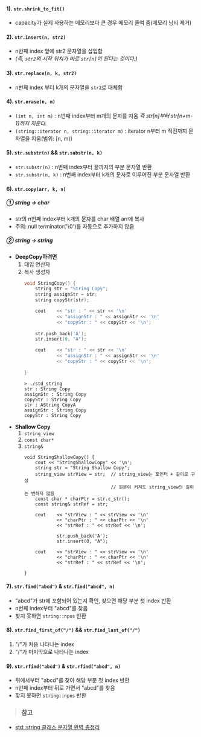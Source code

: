 #### 1). `str.shrink_to_fit()` 
* capacity가 실제 사용하는 메모리보다 큰 경우 메모리 줄여 줌(메모리 낭비 제거)

#### 2). `str.insert(n, str2)`
* n번째 index 앞에 str2 문자열을 삽입함
* *(즉, `str2`의 시작 위치가 바로 `str[n]`이 된다는 것이다.)*

#### 3). `str.replace(n, k, str2)`
* n번째 index 부터 k개의 문자열을 `str2`로 대체함

#### 4). `str.erase(n, m)`
* `(int n, int m)` : n번째 index부터 m개의 문자를 지움 *즉 str[n]부터 str[n+m-1]까지 지운다.*
* `(string::iterator n, string::iterator m)` : iterator n부터 m 직전까지 문자열을 지움(범위: [n, m))

#### 5). `str.substr(n)` && `str.substr(n, k)`
* `str.substr(n)` : n번째 index부터 끝까지의 부분 문자열 반환
* `str.substr(n, k)` : n번째 index부터 k개의 문자로 이루어진 부분 문자열 반환

#### 6). `str.copy(arr, k, n)`
##### ① string -> char
* str의 n번째 index부터 k개의 문자를 char 배열 arr에 복사
* 주의: null terminator('\0')를 자동으로 추가하지 않음
##### ② string -> string
* **DeepCopy하려면**
  1. 대입 연산자
  2. 복사 생성자
     ```cpp
     void StringCopy() {
         string str = "String Copy";
         string assignStr = str;
         string copyStr(str);

         cout    << "str : " << str << '\n'
                 << "assignStr : " << assignStr << '\n'
                 << "copyStr : " << copyStr << '\n';
         
         str.push_back('A');
         str.insert(0, "A");

         cout    << "str : " << str << '\n'
                 << "assignStr : " << assignStr << '\n'
                 << "copyStr : " << copyStr << '\n';
         
     }
     ```
     ```shell
     > ./std_string
     str : String Copy
     assignStr : String Copy
     copyStr : String Copy
     str : AString CopyA
     assignStr : String Copy
     copyStr : String Copy
     ```
* **Shallow Copy**
  1. `string_view`
  2. `const char*`
  3. `string&`
     ```
     void StringShallowCopy() {
         cout << "StringShallowCopy" << '\n';
         string str = "String Shallow Copy";
         string_view strView = str;  // string_view는 포인터 + 길이로 구성
                                     // 원본이 커져도 string_view의 길이는 변하지 않음
         const char * charPtr = str.c_str();
         const string& strRef = str;

         cout    << "strView : " << strView << '\n'
                 << "charPtr : " << charPtr << '\n'
                 << "strRef : " << strRef << '\n';
         
                 str.push_back('A');
                 str.insert(0, "A");
                 
         cout    << "strView : " << strView << '\n'
                 << "charPtr : " << charPtr << '\n'
                 << "strRef : " << strRef << '\n';
         
     }
     ```

#### 7). `str.find("abcd")` & `str.find("abcd", n)`
* "abcd"가 str에 포함되어 있는지 확인, 찾으면 해당 부분 첫 index 반환
* n번째 index부터 "abcd"를 찾음
* 찾지 못하면 `string::npos` 반환

#### 8). `str.find_first_of("/")` && `str.find_last_of("/")`

1. "/"가 처음 나타나는 index
2. "/"가 마지막으로 나타나는 index

#### 9). `str.rfind("abcd")` & `str.rfind("abcd", n)`
* 뒤에서부터 "abcd"를 찾아 해당 부분 첫 index 반환
* n번째 index부터 뒤로 가면서 "abcd"를 찾음
* 찾지 못하면 `string::npos` 반환

> ### 참고
* [std::string 클래스 문자열 완벽 총정리](https://m.blog.naver.com/dorergiverny/223046924132)
